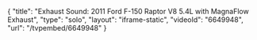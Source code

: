 {
    "title": "Exhaust Sound: 2011 Ford F-150 Raptor V8 5.4L with MagnaFlow Exhaust",
    "type": "solo",
    "layout": "iframe-static",
    "videoId": "6649948",
    "url": "\/tvpembed\/6649948"
}